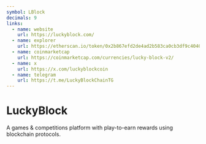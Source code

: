 ```yaml
---
symbol: LBlock
decimals: 9
links:
  - name: website
    url: https://luckyblock.com/
  - name: explorer
    url: https://etherscan.io/token/0x2b867efd2de4ad2b583ca0cb3df9c4040ef4d329
  - name: coinmarketcap
    url: https://coinmarketcap.com/currencies/lucky-block-v2/
  - name: x
    url: https://x.com/luckyblockcoin
  - name: telegram
    url: https://t.me/LuckyBlockChainTG
---
```


# LuckyBlock

A games & competitions platform with play-to-earn rewards using blockchain protocols.
